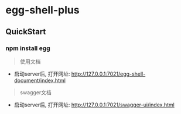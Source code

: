 # egg-shell-plus

## QuickStart

### npm install egg

> 使用文档
- 启动server后, 打开网址: http://127.0.0.1:7021/egg-shell-document/index.html

> swagger文档
- 启动server后, 打开网址: http://127.0.0.1:7021/swagger-ui/index.html
